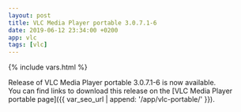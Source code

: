 ```yaml
---
layout: post
title: VLC Media Player portable 3.0.7.1-6
date: 2019-06-12 23:34:00 +0200
app: vlc
tags: [vlc]
---
```

{% include vars.html %}

Release of VLC Media Player portable 3.0.7.1-6 is now available.<br />
You can find links to download this release on the [VLC Media Player portable page]({{ var_seo_url | append: '/app/vlc-portable/' }}).